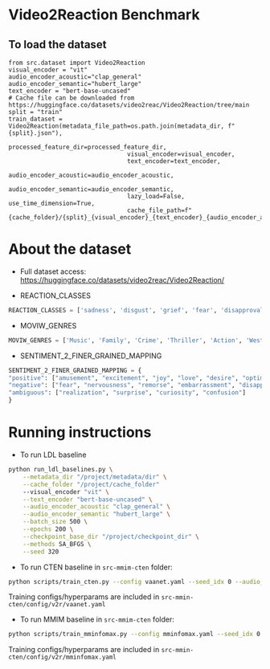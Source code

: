 # Video2Reaction Benchmark

## To load the dataset
```{python}
from src.dataset import Video2Reaction
visual_encoder = "vit"
audio_encoder_acoustic="clap_general"
audio_encoder_semantic="hubert_large"
text_encoder = "bert-base-uncased"
# Cache file can be downloaded from https://huggingface.co/datasets/video2reac/Video2Reaction/tree/main
split = "train"
train_dataset = Video2Reaction(metadata_file_path=os.path.join(metadata_dir, f"{split}.json"), 
                                 processed_feature_dir=processed_feature_dir, 
                                 visual_encoder=visual_encoder, 
                                 text_encoder=text_encoder, 
                                 audio_encoder_acoustic=audio_encoder_acoustic, 
                                 audio_encoder_semantic=audio_encoder_semantic,
                                 lazy_load=False, use_time_dimension=True,
                                 cache_file_path=f"{cache_folder}/{split}_{visual_encoder}_{text_encoder}_{audio_encoder_acoustic}_{audio_encoder_semantic}.pt")
```

# About the dataset

* Full dataset access:  https://huggingface.co/datasets/video2reac/Video2Reaction/

* REACTION_CLASSES
```python
REACTION_CLASSES = ['sadness', 'disgust', 'grief', 'fear', 'disapproval', 'disappointment', 'embarrassment', 'nervousness', 'annoyance', 'anger', 'confusion', 'realization', 'caring', 'curiosity', 'relief', 'approval', 'surprise', 'excitement', 'amusement', 'admiration', 'joy']
```
* MOVIW_GENRES
```python
MOVIW_GENRES = ['Music', 'Family', 'Crime', 'Thriller', 'Action', 'Western', 'Sci-Fi', 'Short', 'History', 'Adventure', 'Fantasy', 'Romance', 'Film-Noir', 'Biography', 'Comedy', 'Musical', 'War', 'Horror', 'Animation', 'Documentary', 'Sport', 'Mystery', 'Drama']
```
* SENTIMENT_2_FINER_GRAINED_MAPPING
```python
SENTIMENT_2_FINER_GRAINED_MAPPING = {
"positive": ["amusement", "excitement", "joy", "love", "desire", "optimism", "caring", "pride", "admiration", "gratitude", "relief", "approval"],
"negative": ["fear", "nervousness", "remorse", "embarrassment", "disappointment", "sadness", "grief", "disgust", "anger", "annoyance", "disapproval"],
"ambiguous": ["realization", "surprise", "curiosity", "confusion"]
}
```

# Running instructions
* To run LDL baseline
```bash
python run_ldl_baselines.py \
    --metadata_dir "/project/metadata/dir" \
    --cache_folder "/project/cache_folder" 
    --visual_encoder "vit" \
    --text_encoder "bert-base-uncased" \
    --audio_encoder_acoustic "clap_general" \
    --audio_encoder_semantic "hubert_large" \
    --batch_size 500 \
    --epochs 200 \
    --checkpoint_base_dir "/project/checkpoint_dir" \
    --methods SA_BFGS \
    --seed 320
```
* To run CTEN baseline
in `src-mmim-cten` folder:
```bash
python scripts/train_cten.py --config vaanet.yaml --seed_idx 0 --audio_mode average --is_erasing 0 --loss CrossEntropyLoss
```
Training configs/hyperparams are included in `src-mmin-cten/config/v2r/vaanet.yaml`

* To run MMIM baseline
in `src-mmim-cten` folder:
```bash
python scripts/train_mminfomax.py --config mminfomax.yaml --seed_idx 0 --audio_mode average --loss CrossEntropyLoss
```
Training configs/hyperparams are included in `src-mmin-cten/config/v2r/mminfomax.yaml`
